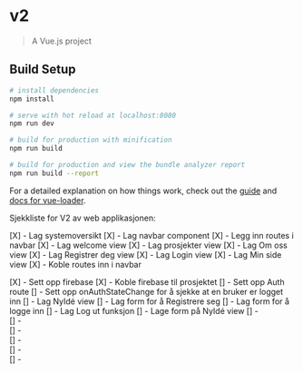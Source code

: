# v2

> A Vue.js project

## Build Setup

``` bash
# install dependencies
npm install

# serve with hot reload at localhost:8080
npm run dev

# build for production with minification
npm run build

# build for production and view the bundle analyzer report
npm run build --report
```

For a detailed explanation on how things work, check out the [guide](http://vuejs-templates.github.io/webpack/) and [docs for vue-loader](http://vuejs.github.io/vue-loader).

Sjekkliste for V2 av web applikasjonen: 

[X]  -   Lag systemoversikt
[X]  -   Lag navbar component
    [X]     -   Legg inn routes i navbar
[X]  -   Lag welcome view
[X]  -   Lag prosjekter view
[X]  -   Lag Om oss view
[X]  -   Lag Registrer deg view
[X]  -   Lag Login view
[X]  -   Lag Min side view
[X]  -   Koble routes inn i navbar

[X]  -   Sett opp firebase
[X]  -   Koble firebase til prosjektet
[]  -   Sett opp Auth route
[]  -   Sett opp onAuthStateChange for å sjekke at en bruker er logget inn
[]  -   Lag NyIdé view
[]  -   Lag form for å Registrere seg
[]  -   Lag form for å logge inn
[]  -   Lag Log ut funksjon
[]  -   Lage form på NyIdé view
[]  -   
[]  -   
[]  -   
[]  -   
[]  -   
[]  -   
